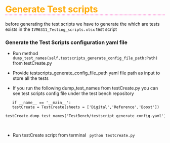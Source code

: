<h1 style="color:#ffaa00; border-bottom: 2px dotted #ff00aa" >Generate Test scripts </h1>

before generating the test scripts we have to generate the which are tests exists in the ```IVM6311_Testing_scripts.xlsx``` test script 

<h3>Generate the Test Scripts configuration yaml file </h3>

* Run method ``` dump_test_names(self,testscripts_generate_config_file_path:Path) ``` from testCreate.py 

* Provide testscripts_generate_config_file_path yaml file path as input to store all the tests 
* If you run the following dump_test_names from testCreate.py  you can see test scripts config file under the test bench repository <br>
 ``` 
    if __name__ == '__main__': 
    testCreate = TestCreate(sheets = ['Digital','Reference','Boost']) 
    testCreate.dump_test_names('TestBench/testscript_generate_config.yaml') 
``` 
</br>

* Run testCreate script from terminal ``` python testCreate.py```